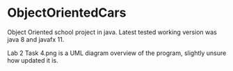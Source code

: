 # ObjectOrientedCars

Object Oriented school project in java. Latest tested working version was java 8 and javafx 11. 

Lab 2 Task 4.png is a UML diagram overview of the program, slightly unsure how updated it is.
